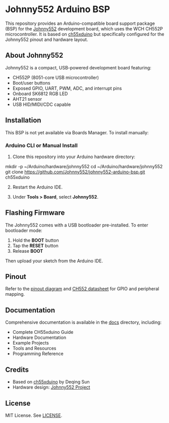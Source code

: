 # Johnny552 Arduino BSP

This repository provides an Arduino-compatible board support package (BSP) for the [Johnny552](https://github.com/Johnny552) development board, which uses the WCH CH552P microcontroller. It is based on [ch55xduino](https://github.com/DeqingSun/ch55xduino) but specifically configured for the Johnny552 pinout and hardware layout.

## About Johnny552

Johnny552 is a compact, USB-powered development board featuring:
- CH552P (8051-core USB microcontroller)
- Boot/user buttons
- Exposed GPIO, UART, PWM, ADC, and interrupt pins
- Onboard SK6812 RGB LED
- AHT21 sensor
- USB HID/MIDI/CDC capable

## Installation

This BSP is not yet available via Boards Manager. To install manually:

### Arduino CLI or Manual Install

1. Clone this repository into your Arduino hardware directory:

mkdir -p ~/Arduino/hardware/johnny552 cd ~/Arduino/hardware/johnny552 git clone https://github.com/Johnny552/johnny552-arduino-bsp.git ch55xduino

2. Restart the Arduino IDE.

3. Under **Tools > Board**, select **Johnny552**.

## Flashing Firmware

The Johnny552 comes with a USB bootloader pre-installed. To enter bootloader mode:

1. Hold the **BOOT** button
2. Tap the **RESET** button
3. Release **BOOT**

Then upload your sketch from the Arduino IDE.

## Pinout

Refer to the [pinout diagram](docs/johnny552-pinout.png) and [CH552 datasheet](docs/CH552DS1.pdf) for GPIO and peripheral mapping.

## Documentation

Comprehensive documentation is available in the [docs](docs/index.md) directory, including:
- Complete CH55xduino Guide
- Hardware Documentation
- Example Projects
- Tools and Resources
- Programming Reference

## Credits

- Based on [ch55xduino](https://github.com/DeqingSun/ch55xduino) by Deqing Sun
- Hardware design: [Johnny552 Project](https://github.com/Johnny552)

## License

MIT License. See [LICENSE](LICENSE).
